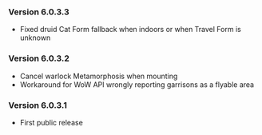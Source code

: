 ### Version 6.0.3.3

* Fixed druid Cat Form fallback when indoors or when Travel Form is unknown

### Version 6.0.3.2

* Cancel warlock Metamorphosis when mounting
* Workaround for WoW API wrongly reporting garrisons as a flyable area

### Version 6.0.3.1

* First public release
